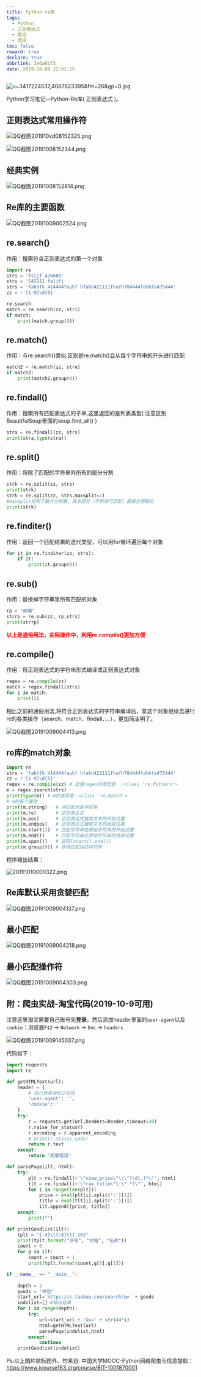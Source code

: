 ```yaml
---
title: Python re库
tags:
  - Python
  - 正则表达式
  - 笔记
  - 爬虫
toc: false
reward: true
declare: true
abbrlink: 3e6a6bf3
date: 2019-10-09 22:01:25
---
```


![u=3417224537,4087623395&fm=26&gp=0.jpg](https://cdn.anyway1314.cn/imageu=3417224537,4087623395&fm=26&gp=0.jpg-title)
<!-- ![QQ截图201tgds91009222648.png](https://cdn.anyway1314.cn/imageQQ截图201tgds91009222648.png-title) -->

Python学习笔记--Python-Re库( 正则表达式 )。

<!-- more -->

## 正则表达式常用操作符

![QQ截图201910vd08152325.png](https://cdn.anyway1314.cn/imageQQ截图201910vd08152325.png)

![QQ截图20191008152344.png](https://cdn.anyway1314.cn/imageQQ截图20191008152344.png)

## 经典实例

![QQ截图20191008152814.png](https://cdn.anyway1314.cn/imageQQ截图20191008152814.png)

## Re库的主要函数

![QQ截图20191009002524.png](https://cdn.anyway1314.cn/imageQQ截图20191009002524.png)

## re.search()
作用：搜索符合正则表达式的第一个对象  
``` python
import re
stri = 'fsijf 476600'
stru = '542111 faljfj'
strs = 'fakhfk 414444fauhf hfakh421111fhafh784444fahhfa475444'
zz = r'[1-9]\d{5}'

re.search
match = re.search(zz, stri)
if match:
    print(match.group(0))
```

## re.match()
作用：与re.search()类似,区别是re.match()会从每个字符串的开头进行匹配  
``` python
match2 = re.match(zz, stru)
if match2:
    print(match2.group(0))  
```

## re.findall() 
作用：搜索所有匹配表达式的子串,这里返回的是列表类型( 注意区别BeautifulSoup里面的soup.find_all() ) 
``` python
stra = re.findall(zz, strs)
print(stra,type(stra))
```
## re.split()
作用：将除了匹配的字符串外所有的部分分割  
``` python
strk = re.split(zz, strs)
print(strk)
strk = re.split(zz, strs,maxsplit=1)
#maxsplit指明了最大分割数，其余部分（不再进行匹配）直接全部输出
print(strk)
```
## re.finditer()
作用：返回一个匹配结果的迭代类型，可以用for循环遍历每个对象  
``` python
for it in re.finditer(zz, strs):
    if it:
        print(it.group(0)) 
```
## re.sub()  
作用：替换掉字符串里所有匹配的对象  
``` python
rp = "邮编" 
strrp = re.sub(zz, rp,strs)
print(strrp)
```
<b><p style = "color:red">以上是通俗用法，实际操作中，利用re.compile()更加方便</p></b>

## re.compile()
作用：将正则表达式的字符串形式编译成正则表达式对象
``` python
regex = re.compile(zz)
match = regex.findall(strs)
for i in match:
    print(i)
```
相比之前的通俗用法,将符合正则表达式的字符串编译后，拿这个对象继续去进行re的各类操作（search、match、findall、、、），更加简洁明了。

![QQ截图20191009004413.png](https://cdn.anyway1314.cn/imageQQ截图20191009004413.png)

## re库的match对象

``` python
import re
strs = 'fakhfk 414444fauhf hfakh421111fhafh784444fahhfa475444'
zz = r'[1-9]\d{5}'
regex = re.compile(zz) # 这里regex的类型是 ：<class 're.Pattern'>
m = regex.search(strs)
print(type(m)) # m的类型是：<class 're.Match'>
# m的各个属性
print(m.string)   # 待匹配对象字符串
print(m.re)       # 正则表达式
print(m.pos)      # 正则表达式搜索文本的开始位置
print(m.endpos)   # 正则表达式搜索文本的结束位置
print(m.start())  # 匹配字符串在原始字符串的开始位置
print(m.end())    # 匹配字符串在原始字符串的结束位置
print(m.span())   # 返回(start(),end())
print(m.group(0)) # 获得匹配后的字符串
```
程序输出结果：

![20191010000322.png](https://cdn.anyway1314.cn/image20191010000322.png)

## Re库默认采用贪婪匹配

![QQ截图20191009004137.png](https://cdn.anyway1314.cn/imageQQ截图20191009004137.png)

## 最小匹配

![QQ截图20191009004218.png](https://cdn.anyway1314.cn/imageQQ截图20191009004218.png)

## 最小匹配操作符

![QQ截图20191009004303.png](https://cdn.anyway1314.cn/imageQQ截图20191009004303.png)

## 附：爬虫实战-淘宝代码(2019-10-9可用)
注意这里淘宝需要自己账号先**登录**，然后添加header里面的`user-agent`以及`cookie`：浏览器`F12` -> `Network` -> `Doc` -> `headers`

![QQ截图20191009145037.png](https://cdn.anyway1314.cn/imageQQ截图20191009145037.png)

代码如下：

``` python
import requests
import re

def getHTMLText(url):
    header = {
        # 自己登录淘宝之后找
        'user-agent': '',
        'cookie':''
    }
    try:
        r = requests.get(url,headers=header,timeout=30)
        r.raise_for_status()
        r.encoding = r.apparent_encoding
        # print(r.status_code)
        return r.text
    except:
        return "爬取错误"

def parsePage(ilt, html):
    try:
        plt = re.findall(r'\"view_price\"\:\"[\d\.]*\"', html)
        tlt = re.findall(r'\"raw_title\"\:\".*?\"', html)
        for i in range(len(plt)):
            price = eval(plt[i].split(':')[1])
            title = eval(tlt[i].split(':')[1])
            ilt.append([price, title])
    except:
        print("")        

def printGoodlist(ilt):
    tplt = "{:4}\t{:8}\t{:16}"
    print(tplt.format("序号", "价格", "名称"))
    count = 0
    for g in ilt:
        count = count + 1
        print(tplt.format(count,g[0],g[1]))

if __name__ == "__main__":
    
    depth = 2
    goods = "书包"
    start_url='https://s.taobao.com/search?q=' + goods
    indolist=[] #输出结果
    for i in range(depth):
        try:
            url=start_url + '&s=' + str(44*i)
            html=getHTMLText(url)
            parsePage(indolist,html)
        except:
            continue
    printGoodlist(indolist)

```


Ps:以上图片除标题外、均来自: 中国大学MOOC-Python网络爬虫与信息提取：<https://www.icourse163.org/course/BIT-1001870001>